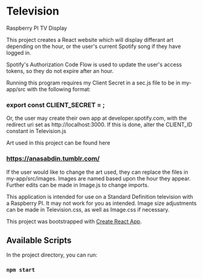 # Television
Raspberry PI TV Display

This project creates a React website which will display differant art depending on the hour, or the user's current
Spotify song if they have logged in.

Spotify's Authorization Code Flow is used to update the user's access tokens, so they do not expire after an hour.

Running this program requires my Client Secret in a sec.js file to be in my-app/src with the following format:

### export const CLIENT_SECRET = <Spotify Client Secret>;

Or, the user may create their own app at developer.spotify.com, with the redirect uri set as http://localhost:3000.
If this is done, alter the CLIENT_ID constant in Television.js

Art used in this project can be found here

### https://anasabdin.tumblr.com/

If the user would like to change the art used, they can replace the files in my-app/src/images. Images are named
based upon the hour they appear. Further edits can be made in Image.js to change imports.

This application is intended for use on a Standard Definition television with a Raspberry PI. It may not work
for you as intended. Image size adjustments can be made in Television.css, as well as Image.css if necessary.

This project was bootstrapped with [Create React App](https://github.com/facebook/create-react-app).

## Available Scripts

In the project directory, you can run:

### `npm start`
